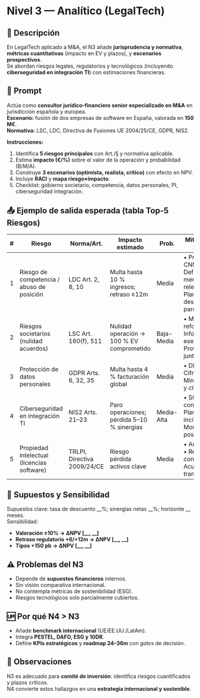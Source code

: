 # Nivel 3 — Analítico (LegalTech)

## 📖 Descripción
En LegalTech aplicado a M&A, el N3 añade **jurisprudencia y normativa**, **métricas cuantitativas** (impacto en EV y plazos), y **escenarios prospectivos**.  
Se abordan riesgos legales, regulatorios y tecnológicos (incluyendo **ciberseguridad en integración TI**) con estimaciones financieras.

## 📝 Prompt
Actúa como **consultor jurídico-financiero senior especializado en M&A** en jurisdicción española y europea.  
**Escenario:** fusión de dos empresas de software en España, valorada en **150 M€**.  
**Normativa:** LSC, LDC, Directiva de Fusiones UE 2004/25/CE, GDPR, NIS2.

**Instrucciones:**
1. Identifica **5 riesgos principales** con Art./§ y normativa aplicable.  
2. Estima **impacto (€/%)** sobre el valor de la operación y probabilidad (B/M/A).  
3. Construye **3 escenarios (optimista, realista, crítico)** con efecto en NPV.  
4. Incluye **RACI** y **mapa riesgo×impacto**.  
5. Checklist: gobierno societario, competencia, datos personales, PI, ciberseguridad integración.

## 📤 Ejemplo de salida esperada (tabla Top-5 Riesgos)
| # | Riesgo | Norma/Art. | Impacto estimado | Prob. | Mitigación (3 bullets) | Confianza |
|---|--------|------------|------------------|-------|-------------------------|-----------|
| 1 | Riesgo de competencia / abuso de posición | LDC Art. 2, 8, 10 | Multa hasta 10 % ingresos; retraso ≥12m | Media | • Pre-filing CNMC • Definición mercado relevante • Plan desinversión parcial | 4/5 |
| 2 | Riesgos societarios (nulidad acuerdos) | LSC Art. 160(f), 511 | Nulidad operación → 100 % EV comprometido | Baja-Media | • Mayorías reforzadas • Informe activo esencial • Protocolos de junta | 4/5 |
| 3 | Protección de datos personales | GDPR Arts. 6, 32, 35 | Multa hasta 4 % facturación global | Media | • DPIA • Cifrado • Minimización y *clean team* | 5/5 |
| 4 | Ciberseguridad en integración TI | NIS2 Arts. 21–23 | Paro operaciones; pérdida 5–10 % sinergias | Media-Alta | • SOC conjunto • Plan respuesta incidentes • Monitorización post-fusión | 4/5 |
| 5 | Propiedad intelectual (licencias software) | TRLPI, Directiva 2009/24/CE | Riesgo pérdida activos clave | Media | • Auditoría PI • Revisión contratos • Acuerdos de transferencia | 3/5 |

## 🔧 Supuestos y Sensibilidad
Supuestos clave: tasa de descuento __%; sinergias netas __%; horizonte __ meses.  
Sensibilidad:  
- **Valoración ±10% → ΔNPV [__, __]**  
- **Retraso regulatorio +6/+12m → ΔNPV [__, __]**  
- **Tipos +150 pb → ΔNPV [__, __]**

## ⚠️ Problemas del N3
- Depende de **supuestos financieros** internos.  
- Sin visión comparativa internacional.  
- No contempla métricas de sostenibilidad (ESG).  
- Riesgos tecnológicos solo parcialmente cubiertos.

## 🆙 Por qué N4 > N3
- Añade **benchmark internacional** (UE/EE.UU./LatAm).  
- Integra **PESTEL, DAFO, ESG y 10DR**.  
- Define **KPIs estratégicos** y **roadmap 24–36m** con *gates* de decisión.

## 🔎 Observaciones
N3 es adecuado para **comité de inversión**: identifica riesgos cuantificados y plazos críticos.  
N4 convierte estos hallazgos en una **estrategia internacional y sostenible**.

